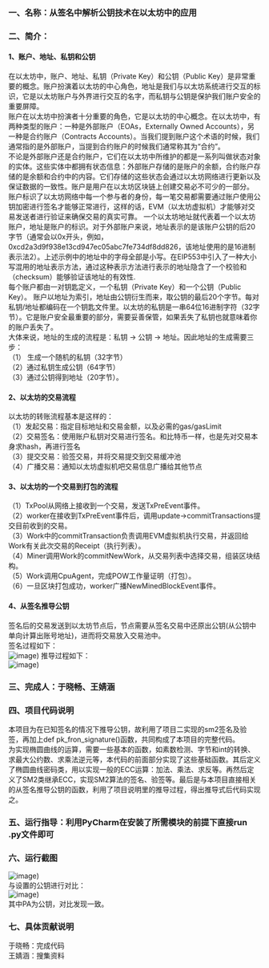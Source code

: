 ### 一、名称：从签名中解析公钥技术在以太坊中的应用  
### 二、简介：   
#### 1、账户、地址、私钥和公钥  
  在以太坊中，账户、地址、私钥（Private Key）和公钥（Public Key）是非常重要的概念。账户扮演着以太坊的中心角色，地址是我们与以太坊系统进行交互的标识，它是以太坊账户与外界进行交互的名字，而私钥与公钥是保护我们账户安全的重要屏障。  
  账户在以太坊中扮演者十分重要的角色，它是以太坊的中心概念。在以太坊中，有两种类型的账户：一种是外部账户（EOAs，Externally Owned Accounts），另一种是合约账户（Contracts Accounts）。当我们提到账户这个术语的时候，我们通常指的是外部账户，当提到合约账户的时候我们通常称其为“合约”。  
不论是外部账户还是合约账户，它们在以太坊中所维护的都是一系列叫做状态对象的实体。这些实体中都拥有状态信息：外部账户存储的是账户的余额，合约账户存储的是余额和合约中的内容。它们存储的这些状态会通过以太坊网络进行更新以及保证数据的一致性。账户是用户在以太坊区块链上创建交易必不可少的一部分。  
账户标识了以太坊网络中每一个参与者的身份，每一笔交易都需要通过账户使用公钥加密进行签名才能够正常进行，这样的话，EVM（以太坊虚拟机）才能够对交易发送者进行验证来确保交易的真实可靠。
一个以太坊地址就代表着一个以太坊账户，地址是账户的标识。对于外部账户来说，地址表示的是该账户公钥的后20字节（通常会以0x开头，例如，0xcd2a3d9f938e13cd947ec05abc7fe734df8dd826，该地址使用的是16进制表示法2）。上述示例中的地址中的字母全部是小写。在EIP553中引入了一种大小写混用的地址表示方法，通过这种表示方法进行表示的地址隐含了一个校验和（checksum）能够验证该地址的有效性.  
  每个账户都由一对钥匙定义，一个私钥（Private Key）和一个公钥（Public Key）。 账户以地址为索引，地址由公钥衍生而来，取公钥的最后20个字节。每对私钥/地址都编码在一个钥匙文件里。以太坊的私钥是一串64位16进制字符（32字节）。它是账户安全最重要的部分，需要妥善保管，如果丢失了私钥也就意味着你的账户丢失了。  
大体来说，地址的生成的流程是：私钥 -> 公钥 -> 地址。因此地址的生成需要三步：  
（1） 生成一个随机的私钥（32字节）  
（2）通过私钥生成公钥（64字节）  
（3）通过公钥得到地址（20字节）。  
#### 2、以太坊的交易流程  
以太坊的转账流程基本是这样的：  
（1）发起交易：指定目标地址和交易金额，以及必需的gas/gasLimit  
（2）交易签名：使用账户私钥对交易进行签名。和比特币一样，也是先对交易本身求hash，再进行签名  
（3）提交交易：验签交易，并将交易提交到交易缓冲池  
（4）广播交易：通知以太坊虚拟机吧交易信息广播给其他节点  
#### 3、以太坊的一个交易到打包的流程  
（1）TxPool从网络上接收到一个交易，发送TxPreEvent事件。  
（2）worker在接收到TxPreEvent事件后，调用update->commitTransactions提交目前收到的交易。  
（3）Work中的commitTransaction负责调用EVM虚拟机执行交易，并返回给Work有关此次交易的Receipt（执行列表）。  
（4）Miner调用Work的commitNewWork，从交易列表中选择交易，组装区块结构。  
（5）Work调用CpuAgent，完成POW工作量证明（打包）。  
（6）一旦区块打包成功，worker广播NewMinedBlockEvent事件。  
#### 4、从签名推导公钥  
签名后的交易发送到以太坊节点后，节点需要从签名交易中还原出公钥(从公钥中单向计算出账号地址)，进而将交易放入交易池中。  
签名过程如下：  
 ![image](https://github.com/yuuu218/Innovation-pioneering/blob/main/image/sm2_1.png))
推导过程如下：  
 ![image](https://github.com/yuuu218/Innovation-pioneering/blob/main/image/sm2_2.png))
### 三、完成人：于晓畅、王婧涵    
### 四、项目代码说明  
  本项目为在已知签名的情况下推导公钥，故利用了项目二实现的sm2签名及验签，再加上def pk_fron_signature()函数，共同构成了本项目的完整代码。  
  为实现椭圆曲线的运算，需要一些基本的函数，如素数检测、字节和int的转换、求最大公约数、求乘法逆元等，本代码的前面部分实现了这些基础函数。其后定义了椭圆曲线密码类，用以实现一般的ECC运算：加法、乘法、求反等。再然后定义了SM2类继承ECC，实现SM2算法的签名、验签等。最后是与本项目直接相关的从签名推导公钥的函数，利用了项目说明里的推导过程，得出推导式后代码实现之。  

### 五、运行指导：利用PyCharm在安装了所需模块的前提下直接run .py文件即可  
### 六、运行截图  
 ![image](https://github.com/yuuu218/Innovation-pioneering/blob/main/image/sm2_3.png))    
与设置的公钥进行对比：  
 ![image](https://github.com/yuuu218/Innovation-pioneering/blob/main/image/sm2_4.png))    
其中PA为公钥，对比发现一致。  
### 七、具体贡献说明  
于晓畅：完成代码  
王婧涵：搜集资料  
